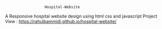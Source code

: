                       Hospital-Website
A Responsive hospital website design using html css and  javascript
Project View : https://rahulbammidi.github.io/hospital-website/
